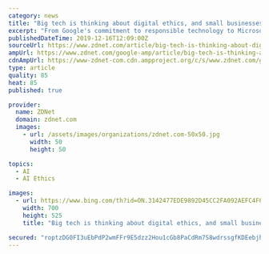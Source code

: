```yaml
---
category: news
title: "Big tech is thinking about digital ethics, and small businesses need to keep up"
excerpt: "From Google's commitment to responsible technology to Microsoft's guidelines for \"ethical and trustworthy AI\", it is now the norm to see big tech commit to digital ethics. The concepts of \"ethical frameworks\" or \"responsible innovation\" may sound nebulous, but it is now also up to small and medium businesses (SMBs) to make sure that the ..."
publishedDateTime: 2019-12-16T12:09:00Z
sourceUrl: https://www.zdnet.com/article/big-tech-is-thinking-about-digital-ethics-and-small-businesses-need-to-keep-up/
ampUrl: https://www.zdnet.com/google-amp/article/big-tech-is-thinking-about-digital-ethics-and-small-businesses-need-to-keep-up/
cdnAmpUrl: https://www-zdnet-com.cdn.ampproject.org/c/s/www.zdnet.com/google-amp/article/big-tech-is-thinking-about-digital-ethics-and-small-businesses-need-to-keep-up/
type: article
quality: 85
heat: 85
published: true

provider:
  name: ZDNet
  domain: zdnet.com
  images:
    - url: /assets/images/organizations/zdnet.com-50x50.jpg
      width: 50
      height: 50

topics:
  - AI
  - AI Ethics

images:
  - url: https://www.bing.com/th?id=ON.3142477EDE9892D45CC2FA092AEFC4F6
    width: 700
    height: 525
    title: "Big tech is thinking about digital ethics, and small businesses need to keep up"

secured: "roptzDG0FI3uEbPdP2wmFFr9E5dzz2Hou1cGb8PaCdRm7S8wdrssgfKDEebjht8ShU+TKFOD62w3NTq5vLvfZ2UbuTERWuTxjl3u69cVYSk71xVf6YembJmaeEVp6U00hxoWEGVv/hAExXWG/sp3DekkOEyNK4WIDMQiJh8L80Rr//5kDWH/ut66ze14hpT2cVr78bzrGOWM41BsfAJUU3ZIcYjej3e7579kL4RnfXdhAJWgWTLKOr+7z+jKpmeBrawWPZ1DLrZL9Qsu6ea+AQ==;6IK6jMrf4VIaGWrrdCwFFw=="
---
```


